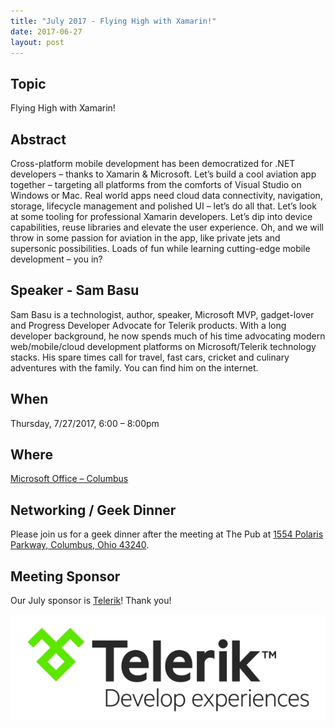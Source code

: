 ```yaml
---
title: "July 2017 - Flying High with Xamarin!"
date: 2017-06-27
layout: post
---
```


## Topic

Flying High with Xamarin!

## Abstract

Cross-platform mobile development has been democratized for .NET developers – 
thanks to Xamarin & Microsoft. Let’s build a cool aviation app together – 
targeting all platforms from the comforts of Visual Studio on Windows or Mac. 
Real world apps need cloud data connectivity, navigation, storage, lifecycle 
management and polished UI – let’s do all that. Let’s look at some tooling for 
professional Xamarin developers. Let’s dip into device capabilities, reuse 
libraries and elevate the user experience. Oh, and we will throw in some 
passion for aviation in the app, like private jets and supersonic 
possibilities. Loads of fun while learning cutting-edge mobile development – 
you in?

## Speaker - Sam Basu

Sam Basu is a technologist, author, speaker, Microsoft MVP, gadget-lover and 
Progress Developer Advocate for Telerik products. With a long developer 
background, he now spends much of his time advocating modern web/mobile/cloud 
development platforms on Microsoft/Telerik technology stacks. His spare times 
call for travel, fast cars, cricket and culinary adventures with the family. 
You can find him on the internet.

## When

Thursday, 7/27/2017, 6:00 – 8:00pm

## Where

[Microsoft Office – Columbus](http://maps.google.com/maps?f=q&amp;hl=en&amp;q=8800+Lyra+Dr.+Columbus,+OH+43240&amp;om=1)

## Networking / Geek Dinner

Please join us for a geek dinner after the meeting at The Pub at [1554 Polaris 
Parkway, Columbus, Ohio 43240](https://goo.gl/maps/TDyKHAxNxZ82).

## Meeting Sponsor

Our July sponsor is [Telerik](http://www.telerik.com/)! Thank you!

[![Telerik](/images/sponsors/telerik_large.png)](http://www.telerik.com//)
